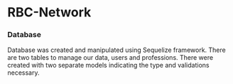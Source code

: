 # RBC-Network

### Database
Database was created and manipulated using Sequelize framework. There are two tables to manage our data, users and professions. There were created with two separate models indicating the type and validations necessary. 
